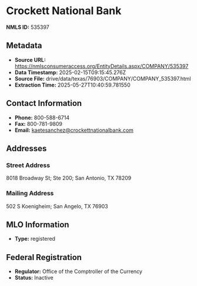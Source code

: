 # Crockett National Bank

**NMLS ID:** 535397

## Metadata
- **Source URL:** https://nmlsconsumeraccess.org/EntityDetails.aspx/COMPANY/535397
- **Data Timestamp:** 2025-02-15T09:15:45.276Z
- **Source File:** drive/data/texas/76903/COMPANY/COMPANY_535397.html
- **Extraction Time:** 2025-05-27T10:40:59.781550

## Contact Information
- **Phone:** 800-588-6714
- **Fax:** 800-781-9809
- **Email:** kaetesanchez@crockettnationalbank.com

## Addresses
### Street Address
8018 Broadway St; Ste 200; San Antonio, TX 78209

### Mailing Address
502 S Koenigheim; San Angelo, TX 76903

## MLO Information
- **Type:** registered

## Federal Registration
- **Regulator:** Office of the Comptroller of the Currency
- **Status:** Inactive
